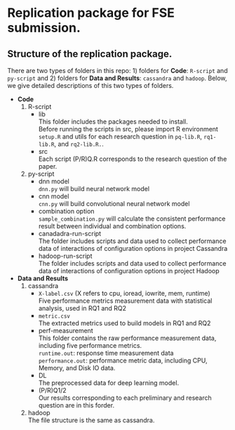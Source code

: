 # Replication package for FSE submission.

## Structure of the replication package. 

There are two types of folders in this repo: 1) folders for **Code**: `R-script` and `py-script` and 2) folders for **Data and Results**: `cassandra` and `hadoop`. Below, we give detailed descriptions of this two types of folders.

- **Code**
    1. R-script
        - lib        <br />
            This folder includes the packages needed to install.  <br /> 
            Before running the scripts in src, please import R environment `setup.R` and utils for each research question in `pq-lib.R`, `rq1-lib.R`, and `rq2-lib.R.`.<br />
        - src  <br />
            Each script (P/R)Q.R corresponds to the research question of the paper.
     2. py-script
        - dnn model <br />
            `dnn.py` will build neural network model
        - cnn model <br />
            `cnn.py` will build convolutional neural network model
        - combination option <br />
            `sample_combination.py` will calculate the consistent performance result between individual and combination options.
        - canadadra-run-script <br />
            The folder includes scripts and data used to collect performance data of interactions of configuration options in project Cassandra
        - hadoop-run-script <br />
            The folder includes scripts and data used to collect performance data of interactions of configuration options in project Hadoop
- **Data and Results**
    1. cassandra
        - `X-label.csv`  (X refers to cpu, ioread, iowrite, mem, runtime)<br />
            Five performance metrics measurement data with statistical analysis, used in RQ1 and RQ2
        - `metric.csv` <br />
            The extracted metrics used to build models in RQ1 and RQ2           
        - perf-measurement  <br />
            This folder contains the raw performance measurement data, including five performance metrics.  <br />
            `runtime.out`: response time measurement data  <br />
            `performance.out`: performance metric data, including CPU, Memory, and Disk IO data.  <br />
        - DL <br />
            The preprocessed data for deep learning model.
        - (P/R)Q1/2 <br />
            Our results corresponding to each preliminary and research question are in this forder. 
    2. hadoop <br />
            The file structure is the same as cassandra. 

